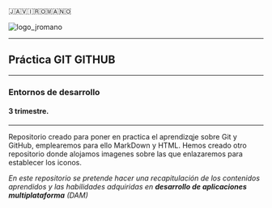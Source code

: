 🇯​​​​​🇦​​​​​🇻​​​​​🇮​​​​​🇷​​​​​🇴​​​​​🇲​​​​​🇦​​​​​🇳​​​​​🇴​​​​​ 

![logo_jromano](https://github.com/JaviRomano/imagenes/blob/2af5cc970a24b378db54fdc92aefea8ebe837b10/logo_red.png) 
___

## Práctica GIT GITHUB
***
### Entornos de desarrollo
#### 3 trimestre.

___

Repositorio creado para poner en practica el aprendizqje sobre Git y GitHub, emplearemos para ello MarkDown y HTML.
Hemos creado otro repositorio donde alojamos imagenes sobre las que enlazaremos para establecer los iconos.

*En este repositorio se pretende hacer una recapitulación de los contenidos aprendidos y las habilidades adquiridas en **desarrollo de aplicaciones multiplataforma** (DAM)*

